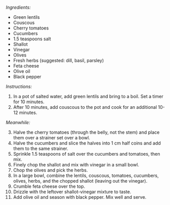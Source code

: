*Ingredients:*
- Green lentils
- Couscous
- Cherry tomatoes
- Cucumbers
- 1.5 teaspoons salt
- Shallot
- Vinegar
- Olives
- Fresh herbs (suggested: dill, basil, parsley)
- Feta cheese
- Olive oil
- Black pepper

*Instructions:*

1. In a pot of salted water, add green lentils and bring to a boil. Set a timer for 10 minutes.
2. After 10 minutes, add couscous to the pot and cook for an additional 10-12 minutes.

*Meanwhile:*

3. Halve the cherry tomatoes (through the belly, not the stem) and place them over a strainer set over a bowl.
4. Halve the cucumbers and slice the halves into 1 cm half coins and add them to the same strainer.
5. Sprinkle 1.5 teaspoons of salt over the cucumbers and tomatoes, then mix.
6. Finely chop the shallot and mix with vinegar in a small bowl.
7. Chop the olives and pick the herbs.
8. In a large bowl, combine the lentils, couscous, tomatoes, cucumbers, olives, herbs, and the chopped shallot (leaving out the vinegar).
9. Crumble feta cheese over the top.
10. Drizzle with the leftover shallot-vinegar mixture to taste.
11. Add olive oil and season with black pepper. Mix well and serve.
